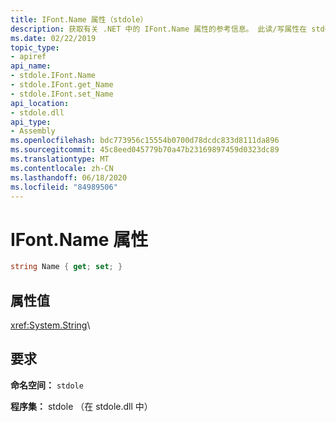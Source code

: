 ```yaml
---
title: IFont.Name 属性（stdole）
description: 获取有关 .NET 中的 IFont.Name 属性的参考信息。 此读/写属性在 stdole 命名空间和 stdole 程序集中。
ms.date: 02/22/2019
topic_type:
- apiref
api_name:
- stdole.IFont.Name
- stdole.IFont.get_Name
- stdole.IFont.set_Name
api_location:
- stdole.dll
api_type:
- Assembly
ms.openlocfilehash: bdc773956c15554b0700d78dcdc833d8111da896
ms.sourcegitcommit: 45c8eed045779b70a47b23169897459d0323dc89
ms.translationtype: MT
ms.contentlocale: zh-CN
ms.lasthandoff: 06/18/2020
ms.locfileid: "84989506"
---
```

# <a name="ifontname-property"></a>IFont.Name 属性

```csharp
string Name { get; set; }
```

## <a name="property-value"></a>属性值

<xref:System.String>\

## <a name="requirements"></a>要求

**命名空间：** `stdole`

**程序集：** stdole （在 stdole.dll 中）
